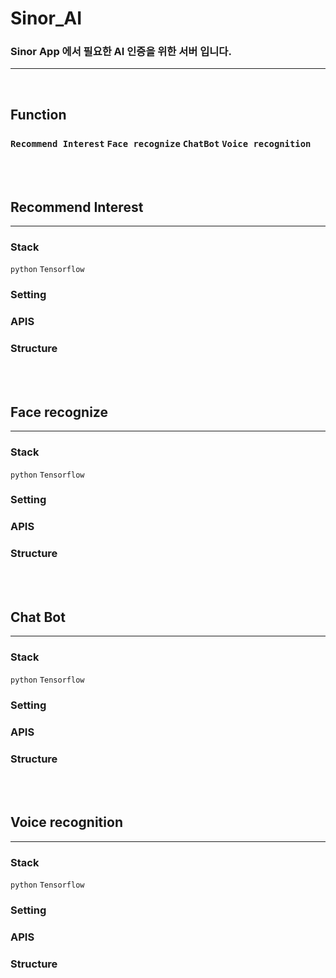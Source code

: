 # Sinor_AI

### Sinor App 에서 필요한 AI 인증을 위한 서버 입니다.


***


<br> 

## Function
### `Recommend Interest` `Face recognize` `ChatBot` `Voice recognition`

<br>
<br>

## Recommend Interest
***

### Stack 
 `python` `Tensorflow` 
### Setting


### APIS

### Structure 

<br>
<br>

## Face recognize
***

### Stack 
 `python` `Tensorflow` 
### Setting


### APIS

### Structure 

<br>
<br>


## Chat Bot
***

### Stack 
 `python` `Tensorflow` 
### Setting


### APIS

### Structure 

<br>
<br>


## Voice recognition
***

### Stack 
 `python` `Tensorflow` 
### Setting


### APIS

### Structure 



